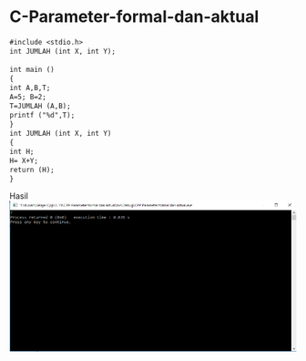 # C-Parameter-formal-dan-aktual

    #include <stdio.h>
    int JUMLAH (int X, int Y);

    int main ()
    {
    int A,B,T;
    A=5; B=2;
    T=JUMLAH (A,B);
    printf ("%d",T);
    }
    int JUMLAH (int X, int Y)
    {
    int H;
    H= X+Y;
    return (H);
    }
    
Hasil
![img](https://github.com/Rafflesia3/C-Parameter-formal-dan-aktual/blob/master/C++%20Parameter%20formal%20dan%20aktual.png?raw=true)
